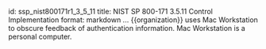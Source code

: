 id: ssp_nist800171r1_3_5_11
title: NIST SP 800-171 3.5.11 Control Implementation
format: markdown
...
{{organization}} uses Mac Workstation to obscure feedback of authentication information. Mac Workstation is a personal computer.

